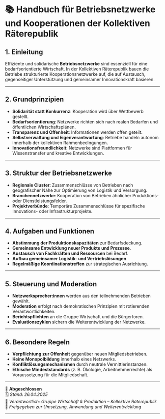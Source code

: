 # 📚 Handbuch für Betriebsnetzwerke und Kooperationen der Kollektiven Räterepublik

## 1. Einleitung

Effiziente und solidarische **Betriebsnetzwerke** sind essenziell für eine bedarfsorientierte Wirtschaft. In der Kollektiven Räterepublik bauen die Betriebe strukturierte Kooperationsnetzwerke auf, die auf Austausch, gegenseitiger Unterstützung und gemeinsamer Innovationskraft basieren.

---

## 2. Grundprinzipien

- **Solidarität statt Konkurrenz**: Kooperation wird über Wettbewerb gestellt.
- **Bedarfsorientierung**: Netzwerke richten sich nach realen Bedarfen und öffentlichen Wirtschaftsplänen.
- **Transparenz und Offenheit**: Informationen werden offen geteilt.
- **Selbstverwaltung und Eigenverantwortung**: Betriebe handeln autonom innerhalb der kollektiven Rahmenbedingungen.
- **Innovationsfreundlichkeit**: Netzwerke sind Plattformen für Wissenstransfer und kreative Entwicklungen.

---

## 3. Struktur der Betriebsnetzwerke

- **Regionale Cluster**: Zusammenschlüsse von Betrieben nach geografischer Nähe zur Optimierung von Logistik und Versorgung.
- **Branchennetzwerke**: Kooperation von Betrieben ähnlicher Produktions- oder Dienstleistungsfelder.
- **Projektverbünde**: Temporäre Zusammenschlüsse für spezifische Innovations- oder Infrastrukturprojekte.

---

## 4. Aufgaben und Funktionen

- **Abstimmung der Produktionskapazitäten** zur Bedarfsdeckung.
- **Gemeinsame Entwicklung neuer Produkte und Prozesse**.
- **Austausch von Fachkräften und Ressourcen** bei Bedarf.
- **Aufbau gemeinsamer Logistik- und Vertriebslösungen**.
- **Regelmäßige Koordinationstreffen** zur strategischen Ausrichtung.

---

## 5. Steuerung und Moderation

- **Netzwerksprecher:innen** werden aus den teilnehmenden Betrieben gewählt.
- **Moderation** erfolgt nach demokratischen Prinzipien mit rotierenden Verantwortlichkeiten.
- **Berichtspflichten** an die Gruppe Wirtschaft und die Bürgerforen.
- **Evaluationszyklen** sichern die Weiterentwicklung der Netzwerke.

---

## 6. Besondere Regeln

- **Verpflichtung zur Offenheit** gegenüber neuen Mitgliedsbetrieben.
- **Keine Monopolbildung** innerhalb eines Netzwerks.
- **Konfliktlösungsmechanismen** durch neutrale Vermittlerinstanzen.
- **Ethische Mindeststandards** (z. B. Ökologie, Arbeitnehmerrechte) als Voraussetzung für die Mitgliedschaft.

---

🔢 **Abgeschlossen**  
🗓️ *Stand: 26.04.2025*  
🏩 *Verantwortlich: Gruppe Wirtschaft & Produktion – Kollektive Räterepublik*  
🔐 *Freigegeben zur Umsetzung, Anwendung und Weiterentwicklung*

---
